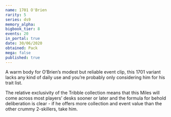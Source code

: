 ```yaml
---
name: 1701 O'Brien
rarity: 5
series: ds9
memory_alpha:
bigbook_tier: 8
events: 20
in_portal: true
date: 30/06/2020
obtained: Pack
mega: false
published: true
---
```


A warm body for O’Brien’s modest but reliable event clip, this 1701 variant lacks any kind of daily use and you’re probably only considering him for his trait list.

The relative exclusivity of the Tribble collection means that this Miles will come across most players’ desks sooner or later and the formula for behold deliberation is clear - if he offers more collection and event value than the other crummy 2-skillers, take him.
